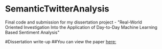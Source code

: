 # SemanticTwitterAnalysis
Final code and submission for my dissertation project - "Real-World Oriented Investigation Into the Application of Day-to-Day Machine Learning Based Sentiment Analysis"

#Dissertation write-up
##You can view the paper [here: ](https://colinroitt.uk/SemanticTwitter.pdf)
